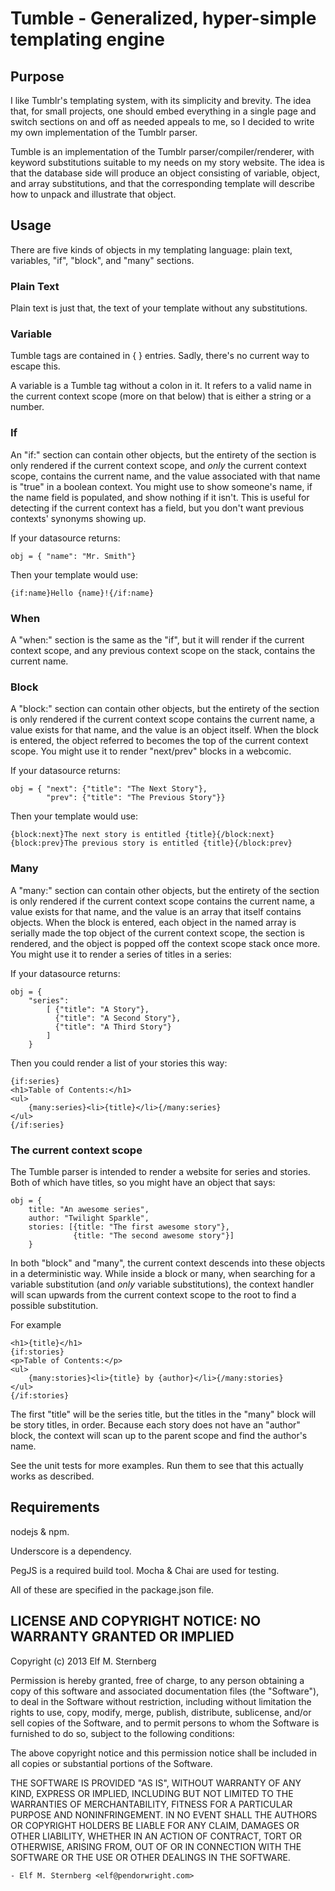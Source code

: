 # Tumble - Generalized, hyper-simple templating engine

## Purpose

I like Tumblr's templating system, with its simplicity and brevity.
The idea that, for small projects, one should embed everything in a
single page and switch sections on and off as needed appeals to me, so
I decided to write my own implementation of the Tumblr parser.

Tumble is an implementation of the Tumblr parser/compiler/renderer,
with keyword substitutions suitable to my needs on my story website.
The idea is that the database side will produce an object consisting
of variable, object, and array substitutions, and that the
corresponding template will describe how to unpack and illustrate that
object.

## Usage

There are five kinds of objects in my templating language: plain text,
variables, "if", "block", and "many" sections.

### Plain Text

Plain text is just that, the text of your template without any
substitutions.

### Variable

Tumble tags are contained in { } entries.  Sadly, there's no current
way to escape this.

A variable is a Tumble tag without a colon in it. It refers to a valid
name in the current context scope (more on that below) that is either
a string or a number.

### If

An "if:<name>" section can contain other objects, but the entirety of
the section is only rendered if the current context scope, and *only*
the current context scope, contains the current name, and the value
associated with that name is "true" in a boolean context.  You might
use to show someone's name, if the name field is populated, and show
nothing if it isn't.  This is useful for detecting if the current
context has a field, but you don't want previous contexts' synonyms
showing up.

If your datasource returns:

    obj = { "name": "Mr. Smith"}

Then your template would use:

    {if:name}Hello {name}!{/if:name}

### When

A "when:<name>" section is the same as the "if", but it will render if
the current context scope, and any previous context scope on the
stack, contains the current name.

### Block

A "block:<name>" section can contain other objects, but the entirety
of the section is only rendered if the current context scope contains
the current name, a value exists for that name, and the value is an
object itself.  When the block is entered, the object referred to
becomes the top of the current context scope.  You might use it to
render "next/prev" blocks in a webcomic.

If your datasource returns:

    obj = { "next": {"title": "The Next Story"}, 
            "prev": {"title": "The Previous Story"}}

Then your template would use:

    {block:next}The next story is entitled {title}{/block:next}
    {block:prev}The previous story is entitled {title}{/block:prev}

### Many

A "many:<name>" section can contain other objects, but the entirety of
the section is only rendered if the current context scope contains the
current name, a value exists for that name, and the value is an array
that itself contains objects.  When the block is entered, each object
in the named array is serially made the top object of the current
context scope, the section is rendered, and the object is popped off
the context scope stack once more.  You might use it to render a
series of titles in a series:

If your datasource returns:

    obj = { 
        "series": 
            [ {"title": "A Story"}, 
              {"title": "A Second Story"}, 
              {"title": "A Third Story"}
            ]
        }

Then you could render a list of your stories this way:

    {if:series}    
    <h1>Table of Contents:</h1>
    <ul>
        {many:series}<li>{title}</li>{/many:series}
    </ul>
    {/if:series}
        

### The current context scope

The Tumble parser is intended to render a website for series and
stories.  Both of which have titles, so you might have an object that
says:

    obj = {
        title: "An awesome series",
        author: "Twilight Sparkle",
        stories: [{title: "The first awesome story"},
                  {title: "The second awesome story"}]
        }

In both "block" and "many", the current context descends into these
objects in a deterministic way.  While inside a block or many, when
searching for a variable substitution (and *only* variable
substitutions), the context handler will scan upwards from the current
context scope to the root to find a possible substitution.

For example

    <h1>{title}</h1>
    {if:stories}    
    <p>Table of Contents:</p>
    <ul>
        {many:stories}<li>{title} by {author}</li>{/many:stories}
    </ul>
    {/if:stories}

The first "title" will be the series title, but the titles in the
"many" block will be story titles, in order.  Because each story does
not have an "author" block, the context will scan up to the parent
scope and find the author's name.

See the unit tests for more examples.  Run them to see that this
actually works as described.

## Requirements

nodejs & npm.  

Underscore is a dependency.

PegJS is a required build tool.  Mocha & Chai are used for testing.

All of these are specified in the package.json file.

## LICENSE AND COPYRIGHT NOTICE: NO WARRANTY GRANTED OR IMPLIED

Copyright (c) 2013 Elf M. Sternberg

Permission is hereby granted, free of charge, to any person obtaining a copy
of this software and associated documentation files (the "Software"), to deal
in the Software without restriction, including without limitation the rights
to use, copy, modify, merge, publish, distribute, sublicense, and/or sell
copies of the Software, and to permit persons to whom the Software is
furnished to do so, subject to the following conditions:

The above copyright notice and this permission notice shall be included in
all copies or substantial portions of the Software.

THE SOFTWARE IS PROVIDED "AS IS", WITHOUT WARRANTY OF ANY KIND, EXPRESS OR
IMPLIED, INCLUDING BUT NOT LIMITED TO THE WARRANTIES OF MERCHANTABILITY,
FITNESS FOR A PARTICULAR PURPOSE AND NONINFRINGEMENT. IN NO EVENT SHALL THE
AUTHORS OR COPYRIGHT HOLDERS BE LIABLE FOR ANY CLAIM, DAMAGES OR OTHER
LIABILITY, WHETHER IN AN ACTION OF CONTRACT, TORT OR OTHERWISE, ARISING FROM,
OUT OF OR IN CONNECTION WITH THE SOFTWARE OR THE USE OR OTHER DEALINGS IN
THE SOFTWARE.

	- Elf M. Sternberg <elf@pendorwright.com>





